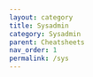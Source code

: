 ```yaml
---
layout: category
title: Sysadmin
category: Sysadmin
parent: Cheatsheets
nav_order: 1
permalink: /sys
---
```

